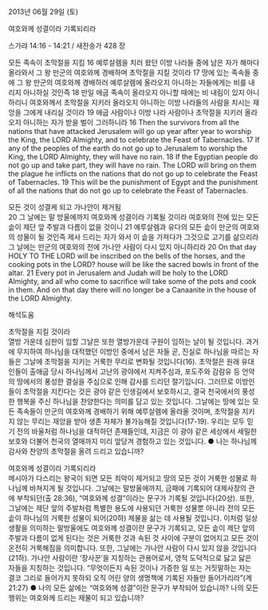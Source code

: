 2013년 06월 29일 (토)

여호와께 성결이라 기록되리라



스가랴 14:16 - 14:21 / 새찬송가 428 장


모든 족속이 초막절을 지킴 
16 예루살렘을 치러 왔던 이방 나라들 중에 남은 자가 해마다 올라와서 그 왕 만군의 여호와께 경배하며 초막절을 지킬 것이라 17 땅에 있는 족속들 중에 그 왕 만군의 여호와께 경배하러 예루살렘에 올라오지 아니하는 자들에게는 비를 내리지 아니하실 것인즉 18 만일 애굽 족속이 올라오지 아니할 때에는 비 내림이 있지 아니하리니 여호와께서 초막절을 지키러 올라오지 아니하는 이방 나라들의 사람을 치시는 재앙을 그에게 내리실 것이라 19 애굽 사람이나 이방 나라 사람이나 초막절을 지키러 올라오지 아니하는 자가 받을 벌이 그러하니라
16 Then the survivors from all the nations that have attacked Jerusalem will go up year after year to worship the King, the LORD Almighty, and to celebrate the Feast of Tabernacles. 17 If any of the peoples of the earth do not go up to Jerusalem to worship the King, the LORD Almighty, they will have no rain. 18 If the Egyptian people do not go up and take part, they will have no rain. The LORD will bring on them the plague he inflicts on the nations that do not go up to celebrate the Feast of Tabernacles. 19 This will be the punishment of Egypt and the punishment of all the nations that do not go up to celebrate the Feast of Tabernacles.  

모든 것이 성결케 되고 가나안이 제거됨  
20 그 날에는 말 방울에까지 여호와께 성결이라 기록될 것이라 여호와의 전에 있는 모든 솥이 제단 앞 주발과 다름이 없을 것이니 21 예루살렘과 유다의 모든 솥이 만군의 여호와의 성물이 될 것인즉 제사 드리는 자가 와서 이 솥을 가져다가 그것으로 고기를 삶으리라 그 날에는 만군의 여호와의 전에 가나안 사람이 다시 있지 아니하리라
20 On that day HOLY TO THE LORD will be inscribed on the bells of the horses, and the cooking pots in the LORD? house will be like the sacred bowls in front of the altar. 21 Every pot in Jerusalem and Judah will be holy to the LORD Almighty, and all who come to sacrifice will take some of the pots and cook in them. And on that day there will no longer be a Canaanite in the house of the LORD Almighty.

해석도움





초막절을 지킬 것이라  
열방 가운데 심판이 임할 그날은 또한 열방가운데 구원이 임하는 날이 될 것입니다. 과거에 무지하여 하나님을 대적했던 이방인 중에서 남은 자들 곧, 진실로 하나님을 따르는 자들은 그날에 초막절을 지키는 거룩한 무리로 변화될 것입니다(16). 초막절은 원래 유대인들이 출애굽 당시 하나님께서 고난의 광야에서 지켜주심과, 포도주와 감람유 등 언약의 땅에서의 풍성한 결실을 주심으로 인해 감사를 드리던 절기입니다. 그러므로 이방인들이 초막절을 지킨다는 것은 광야 같은 인생길에서 보호하시고, 결국 천국에서의 풍성한 행복을 주신 하나님을 찬양한다는 의미를 담고 있는 것입니다. 그날에는 땅에 있는 모든 족속들이 만군의 여호와께 경배하기 위해 예루살렘에 올라올 것이며, 초막절을 지키지 않는 무리는 재앙을 받아 생존 자체가 불가능해질 것입니다(17-19). 우리는 모두 믿기 전의 바울처럼 하나님을 대적하던 존재들인데, 지금은 이 광야 같은 세상에서 세밀한 보호와 더불어 천국의 열매까지 미리 앞당겨 경험하고 있는 것입니다. 
● 나는 하나님께 감사와 찬양의 초막절을 올려 드리고 있습니까?   

여호와께 성결이라 기록되리라  
메시아가 다스리는 왕국이 되면 모든 죄악이 제거되고 땅의 모든 것이 거룩한 성물로 하나님께 바쳐지게 될 것입니다. 그날에는 말방울에까지, 금패에 기록되어 대제사장의 관에 부착되던(출 28:36), “여호와께 성결”이라는 문구가 기록될 것입니다(20상). 또한, 그날에는 제단 앞의 주발처럼 특별한 용도에 사용되던 거룩한 성물뿐 아니라 전의 모든 솥이 하나님의 거룩한 성물이 되어(20하) 제물을 삶는 데 사용될 것입니다. 이처럼 일상생활을 의미하는 말방울에도 여호와께 성결이란 문구가 기록되고, 모든 솥이 제단 앞의 주발과 다름이 없게 된다는 것은 거룩한 것과 속된 것 사이에 구분이 없어지고 모든 것이 온전히 거룩해짐을 의미합니다. 또한, 그날에는 가나안 사람이 다시 있지 않을 것입니다(21하). 가나안 사람이란 ‘장사꾼’을 지칭하는 관용어로서, 영적 도덕적으로 닳고 닳은 자들을 지칭하는 것입니다. “무엇이든지 속된 것이나 가증한 일 또는 거짓말하는 자는 결코 그리로 들어가지 못하되 오직 어린 양의 생명책에 기록된 자들만 들어가리라”(계 21:27) 
● 나의 모든 삶에는 “여호와께 성결”이란 문구가 부착되어 있습니까? 나의 모든 행위는 여호와께 드리는 제물이 되고 있습니까?